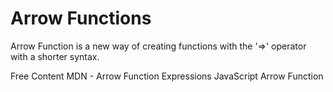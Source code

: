 # Arrow Functions

Arrow Function is a new way of creating functions with the '=>' operator with a shorter syntax.

<ResourceGroupTitle>Free Content</ResourceGroupTitle>
<BadgeLink colorScheme="yellow" badgeText="Read" href="https://developer.mozilla.org/en-US/docs/Web/JavaScript/Reference/Functions/Arrow_functions">MDN - Arrow Function Expressions</BadgeLink>
<BadgeLink colorScheme="yellow" badgeText="Read" href="https://www.w3schools.com/js/js_arrow_function.asp">JavaScript Arrow Function</BadgeLink>

